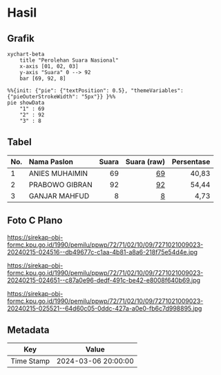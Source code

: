 # Hasil

## Grafik

```mermaid
xychart-beta
    title "Perolehan Suara Nasional"
    x-axis [01, 02, 03]
    y-axis "Suara" 0 --> 92
    bar [69, 92, 8]
```

```mermaid
%%{init: {"pie": {"textPosition": 0.5}, "themeVariables": {"pieOuterStrokeWidth": "5px"}} }%%
pie showData
    "1" : 69
    "2" : 92
    "3" : 8
```

## Tabel

| No. | Nama Paslon    | Suara | Suara (raw) | Persentase |
|:--- |:-------------- | -----:| -----------:| ----------:|
| 1   | ANIES MUHAIMIN | 69    | [69][p-1]   | 40,83      |
| 2   | PRABOWO GIBRAN | 92    | [92][p-2]   | 54,44      |
| 3   | GANJAR MAHFUD  | 8     | [8][p-3]    | 4,73       |


[p-1]: https://github.com/gigit-pemilu/pemilu-2024/blob/main/pilpres/hitung-suara/sub/72-sulawesi-tengah/sub/71-kota-palu/sub/02-palu-barat/sub/1009-lere/sub/023-tps/sub/paslon-1.txt
[p-2]: https://github.com/gigit-pemilu/pemilu-2024/blob/main/pilpres/hitung-suara/sub/72-sulawesi-tengah/sub/71-kota-palu/sub/02-palu-barat/sub/1009-lere/sub/023-tps/sub/paslon-2.txt
[p-3]: https://github.com/gigit-pemilu/pemilu-2024/blob/main/pilpres/hitung-suara/sub/72-sulawesi-tengah/sub/71-kota-palu/sub/02-palu-barat/sub/1009-lere/sub/023-tps/sub/paslon-3.txt

## Foto C Plano

https://sirekap-obj-formc.kpu.go.id/1990/pemilu/ppwp/72/71/02/10/09/7271021009023-20240215-024516--db49677c-c1aa-4b81-a8a6-218f75e54d4e.jpg

https://sirekap-obj-formc.kpu.go.id/1990/pemilu/ppwp/72/71/02/10/09/7271021009023-20240215-024651--c87a0e96-dedf-491c-be42-e8008f640b69.jpg

https://sirekap-obj-formc.kpu.go.id/1990/pemilu/ppwp/72/71/02/10/09/7271021009023-20240215-025521--64d60c05-0ddc-427a-a0e0-fb6c7d998895.jpg


## Metadata

| Key        | Value               |
| ---------- | ------------------- |
| Time Stamp | 2024-03-06 20:00:00 |



